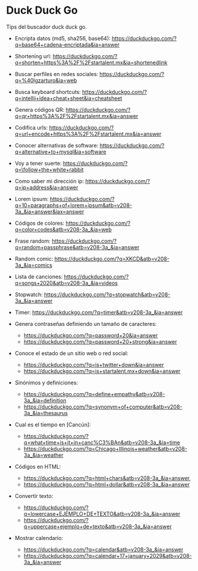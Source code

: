 # Duck Duck Go

Tips del buscador duck duck go.

- Encripta datos (md5, sha256, base64):
https://duckduckgo.com/?q=base64+cadena-encriptada&ia=answer

- Shortening url:
https://duckduckgo.com/?q=shorten+https%3A%2F%2Fstartalent.mx&ia=shortenedlink

- Buscar perfiles en redes sociales:
https://duckduckgo.com/?q=%40lgzarturo&ia=web

- Busca keyboard shortcuts:
https://duckduckgo.com/?q=intellij+idea+cheat+sheet&ia=cheatsheet

- Genera códigos QR:
https://duckduckgo.com/?q=qr+https%3A%2F%2Fstartalent.mx&ia=answer

- Codifica urls:
https://duckduckgo.com/?q=url+encode+https%3A%2F%2Fstartalent.mx&ia=answer

- Conocer alternativas de software:
https://duckduckgo.com/?q=alternative+to+mysql&ia=software

- Voy a tener suerte: 
https://duckduckgo.com/?q=\follow+the+white+rabbit

- Como saber mi dirección ip:
https://duckduckgo.com/?q=ip+address&ia=answer

- Lorem ipsum: 
https://duckduckgo.com/?q=10+paragraphs+of+lorem+ipsum&atb=v208-3a_&ia=answer&iax=answer

- Códigos de colores: 
https://duckduckgo.com/?q=color+codes&atb=v208-3a_&ia=web

- Frase random: 
https://duckduckgo.com/?q=random+passphrase&atb=v208-3a_&ia=answer

- Random comic: 
https://duckduckgo.com/?q=XKCD&atb=v208-3a_&ia=comics

- Lista de canciones: 
https://duckduckgo.com/?q=songs+2020&atb=v208-3a_&ia=videos

- Stopwatch:
https://duckduckgo.com/?q=stopwatch&atb=v208-3a_&ia=answer

- Timer:
https://duckduckgo.com/?q=timer&atb=v208-3a_&ia=answer

- Genera contraseñas definiendo un tamaño de caracteres: 
    - https://duckduckgo.com/?q=password+20&ia=answer 
    - https://duckduckgo.com/?q=password+20+strong&ia=answer

- Conoce el estado de un sitio web o red social:
    - https://duckduckgo.com/?q=is+twitter+down&ia=answer 
    - https://duckduckgo.com/?q=is+startalent.mx+down&ia=answer

- Sinónimos y definiciones:  
    - https://duckduckgo.com/?q=define+empathy&atb=v208-3a_&ia=definition 
    - https://duckduckgo.com/?q=synonym+of+computer&atb=v208-3a_&ia=thesaurus

- Cual es el tiempo en [Cancún]: 
    - https://duckduckgo.com/?q=what+time+is+it+in+canc%C3%BAn&atb=v208-3a_&ia=time 
    - https://duckduckgo.com/?q=Chicago+Illinois+weather&atb=v208-3a_&ia=weather

- Códigos en HTML: 
    - https://duckduckgo.com/?q=html+chars&atb=v208-3a_&ia=answer, 
    - https://duckduckgo.com/?q=html+dollar&atb=v208-3a_&ia=answer

- Convertir texto: 
    - https://duckduckgo.com/?q=lowercase+EJEMPLO+DE+TEXTO&atb=v208-3a_&ia=answer 
    - https://duckduckgo.com/?q=uppercase+ejemplo+de+texto&atb=v208-3a_&ia=answer

- Mostrar calendario: 
    - https://duckduckgo.com/?q=calendar&atb=v208-3a_&ia=answer 
    - https://duckduckgo.com/?q=calendar+17+january+2029&atb=v208-3a_&ia=answer

